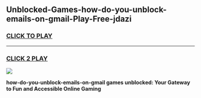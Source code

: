 
## Unblocked-Games-how-do-you-unblock-emails-on-gmail-Play-Free-jdazi
<h3>
<a href="https://premium76.site?title=how-do-you-unblock-emails-on-gmail&ref=23A">CLICK TO PLAY</a></h3>
<hr>

<h3>
<a href="https://premium76.site?title=how-do-you-unblock-emails-on-gmail&ref=23A">CLICK 2 PLAY</a>
  
</h3>

<a href="https://premium76.site?title=how-do-you-unblock-emails-on-gmail&ref=23A"><img src="https://clearcache.store/games.png"></a>


**how-do-you-unblock-emails-on-gmail games unblocked: Your Gateway to Fun and Accessible Online Gaming**
